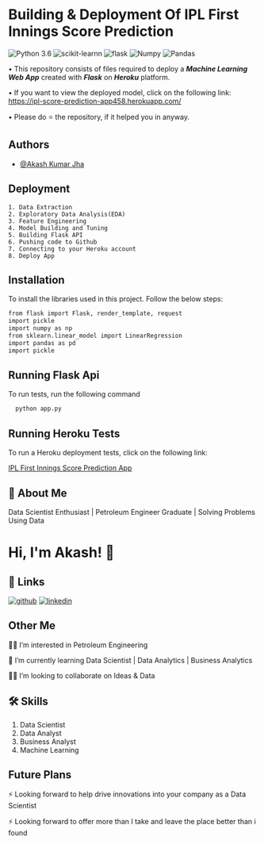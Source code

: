 # Building & Deployment Of IPL First Innings Score Prediction 
![Python 3.6](https://img.shields.io/badge/Python-3.6-brightgreen.svg)
![scikit-learnn](https://img.shields.io/badge/Library-Scikit_Learn-orange.svg)
![flask](https://img.shields.io/badge/Library-flask-blue.svg)
![Numpy](https://img.shields.io/badge/Library-numpy-red.svg)
![Pandas](https://img.shields.io/badge/Library-pandas-white.svg)

• This repository consists of files required to deploy a ___Machine Learning Web App___ created with ___Flask___ on ___Heroku___ platform.

• If you want to view the deployed model, click on the following link:
https://ipl-score-prediction-app458.herokuapp.com/

• Please do ⭐ the repository, if it helped you in anyway.
## Authors

- [@Akash Kumar Jha](https://github.com/Akash1070)


## Deployment

    1. Data Extraction
    2. Exploratory Data Analysis(EDA)
    3. Feature Engineering
    4. Model Building and Tuning
    5. Building Flask API
    6. Pushing code to Github
    7. Connecting to your Heroku account 
    8. Deploy App


## Installation

To install the libraries used in this project. Follow the 
below steps:

```bash
from flask import Flask, render_template, request
import pickle
import numpy as np
from sklearn.linear_model import LinearRegression
import pandas as pd
import pickle

```
    
## Running Flask Api

To run tests, run the following command

```bash
  python app.py
```

## Running Heroku Tests

To run a Heroku deployment tests, click on the following link:

[IPL First Innings Score Prediction App](https://ipl-score-prediction-app458.herokuapp.com/)

## 🚀 About Me

Data Scientist Enthusiast | Petroleum Engineer Graduate | Solving Problems Using Data 


# Hi, I'm Akash! 👋


## 🔗 Links
[![github](https://img.shields.io/badge/github-000?style=for-the-badge&logo=ko-fi&logoColor=white)](https://github.com/Akash1070)
[![linkedin](https://img.shields.io/badge/linkedin-0A66C2?style=for-the-badge&logo=linkedin&logoColor=white)](https://www.linkedin.com/in/akashkumar107/)
## Other Me
👩‍💻 I’m interested in Petroleum Engineering

🧠 I’m currently learning Data Scientist | Data Analytics | Business Analytics

👯‍♀️ I’m looking to collaborate on Ideas & Data




## 🛠 Skills
1. Data Scientist
2. Data Analyst
3. Business Analyst
4. Machine Learning 


## Future Plans 

⚡️ Looking forward to help drive innovations into your company as a Data Scientist

⚡️ Looking forward to offer more than I take and leave the place better than i found
